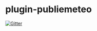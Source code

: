# plugin-publiemeteo

[![Gitter](https://badges.gitter.im/NextDom/plugin-publiemeteo.svg)](https://gitter.im/NextDom/plugin-publiemeteo?utm_source=badge&utm_medium=badge&utm_campaign=pr-badge&utm_content=badge)